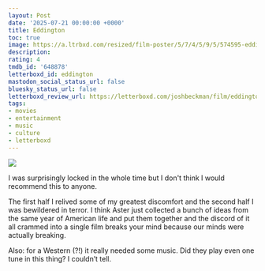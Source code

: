 ```yaml
---
layout: Post
date: '2025-07-21 00:00:00 +0000'
title: Eddington
toc: true
image: https://a.ltrbxd.com/resized/film-poster/5/7/4/5/9/5/574595-eddington-0-600-0-900-crop.jpg?v=925abc6d9b
description:
rating: 4
tmdb_id: '648878'
letterboxd_id: eddington
mastodon_social_status_url: false
bluesky_status_url: false
letterboxd_review_url: https://letterboxd.com/joshbeckman/film/eddington/
tags:
- movies
- entertainment
- music
- culture
- letterboxd
---
```


 <p><img src="https://a.ltrbxd.com/resized/film-poster/5/7/4/5/9/5/574595-eddington-0-600-0-900-crop.jpg?v=925abc6d9b"/></p> <p>I was surprisingly locked in the whole time but I don't think I would recommend this to anyone.</p><p>The first half I relived some of my greatest discomfort and the second half I was bewildered in terror. I think Aster just collected a bunch of ideas from the same year of American life and put them together and the discord of it all crammed into a single film breaks your mind because our minds were actually breaking.</p><p>Also: for a Western (?!) it really needed some music. Did they play even one tune in this thing? I couldn’t tell.</p> 
